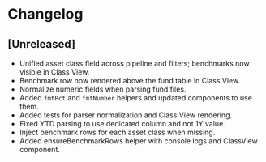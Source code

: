 # Changelog

## [Unreleased]
- Unified asset class field across pipeline and filters; benchmarks now visible in Class View.
- Benchmark row now rendered above the fund table in Class View.
- Normalize numeric fields when parsing fund files.
- Added `fmtPct` and `fmtNumber` helpers and updated components to use them.
- Added tests for parser normalization and Class View rendering.
- Fixed YTD parsing to use dedicated column and not 1Y value.
- Inject benchmark rows for each asset class when missing.
- Added ensureBenchmarkRows helper with console logs and ClassView component.
